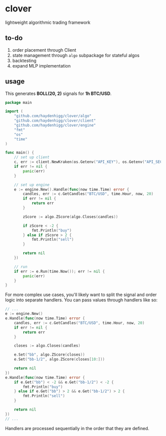 # clover
lightweight algorithmic trading framework

## to-do
1. order placement through Client
2. state management through `algo` subpackage for stateful algos
3. backtesting
4. expand MLP implementation

## usage
This generates **BOLL(20, 2)** signals for **1h BTC/USD**.

```go
package main

import (
	"github.com/haydenhigg/clover/algo"
	"github.com/haydenhigg/clover/client"
	"github.com/haydenhigg/clover/engine"
	"fmt"
	"os"
	"time"
)

func main() {
	// set up client
	c, err := client.NewKraken(os.Getenv("API_KEY"), os.Getenv("API_SECRET"))
	if err != nil {
		panic(err)
	}

	// set up engine
	e := engine.New().Handle(func(now time.Time) error {
		candles, err := c.GetCandles("BTC/USD", time.Hour, now, 20)
		if err != nil {
			return err
		}

		zScore := algo.ZScore(algo.Closes(candles))

		if zScore < -2 {
			fmt.Println("buy")
		} else if zScore > 2 {
			fmt.Println("sell")
		}

		return nil
	})

	// run
	if err := e.Run(time.Now()); err != nil {
		panic(err)
	}
}
```

For more complex use cases, you'll likely want to split the signal and order logic into separate handlers. You can pass values through handlers like so:

```go
// ...
e := engine.New()
e.Handle(func(now time.Time) error {
	candles, err := c.GetCandles("BTC/USD", time.Hour, now, 20)
	if err != nil {
		return err
	}

	closes := algo.Closes(candles)

	e.Set("bb", algo.ZScore(closes))
	e.Set("bb-1/2", algo.ZScore(closes[10:]))

	return nil
})
e.Handle(func(now time.Time) error {
	if e.Get("bb") < -2 && e.Get("bb-1/2") < -2 {
		fmt.Println("buy")
	} else if e.Get("bb") > 2 && e.Get("bb-1/2") > 2 {
		fmt.Println("sell")
	}

	return nil
})
// ...
```

Handlers are processed sequentially in the order that they are defined.
